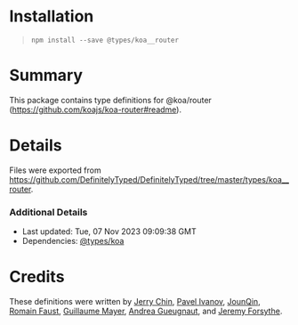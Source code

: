 # Installation
> `npm install --save @types/koa__router`

# Summary
This package contains type definitions for @koa/router (https://github.com/koajs/koa-router#readme).

# Details
Files were exported from https://github.com/DefinitelyTyped/DefinitelyTyped/tree/master/types/koa__router.

### Additional Details
 * Last updated: Tue, 07 Nov 2023 09:09:38 GMT
 * Dependencies: [@types/koa](https://npmjs.com/package/@types/koa)

# Credits
These definitions were written by [Jerry Chin](https://github.com/hellopao), [Pavel Ivanov](https://github.com/schfkt), [JounQin](https://github.com/JounQin), [Romain Faust](https://github.com/romain-faust), [Guillaume Mayer](https://github.com/Guillaume-Mayer), [Andrea Gueugnaut](https://github.com/falinor), and [Jeremy Forsythe](https://github.com/jdforsythe).
